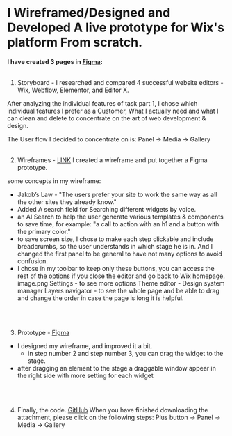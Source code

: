 <h1>I Wireframed/Designed and Developed A live prototype for Wix's platform From scratch.</h1>
<strong>
I have created 3 pages in <a href="https://www.figma.com/file/x6jSRH1ca7zfyblgqO34Eh/WIX?node-id=291%3A277" target="_blank">Figma</a>: 
</strong><br><br>

1. Storyboard - 
I researched and compared 4 successful website editors - Wix, Webflow, Elementor, and Editor X.

After analyzing the individual features of task part 1, I chose which individual features I prefer as a Customer, What I actually need and what I can clean and delete to concentrate on the art of web development & design.

The User flow I decided to concentrate on is:
Panel -> Media -> Gallery
 <br>
<br>

2. Wireframes - 
<a href="https://www.figma.com/proto/x6jSRH1ca7zfyblgqO34Eh/WIX?node-id=291%3A277&viewport=-2545%2C1906%2C0.543749988079071&scaling=contain" target="_blank">LINK</a>
I created a wireframe and put together a Figma prototype.

some concepts in my wireframe:
- Jakob’s Law -  "The users prefer your site to work the same way as all the other sites they already know."
-  Added A search field for Searching different widgets by voice.
- an AI Search to help the user generate various templates & components to save time, for example: "a call to action with an h1 and a button with the primary color." 
- to save screen size, I chose to make each step clickable and include breadcrumbs, so the user understands in which stage he is in.
And I changed the first panel to be general to have not many options to avoid confusion. 
- I chose in my toolbar to keep only these buttons, you can access the rest of the options if you close the editor and go back to Wix homepage.  
image.png
Settings - to see more options
Theme editor - Design system manager
Layers navigator - to see the whole page and be able to drag and change the order in case the page is long it is helpful.

<br>
<br>

3. Prototype - 
<a href="https://www.figma.com/proto/x6jSRH1ca7zfyblgqO34Eh/WIX?node-id=342%3A400&viewport=507%2C372%2C0.1149674654006958&scaling=min-zoom" target="_blank">Figma</a>
- I designed my wireframe, and improved it a bit.
  - in step number 2 and step number 3, you can drag the widget to the stage.
- after dragging an element to the stage a draggable window appear in the right side with more setting for each widget  
<br>
<br>

4. Finally, the code.
<a href="https://github.com/itay1313/Wix-panel" target="_blank">GitHub</a>
When you have finished downloading the attachment, please click on the following steps: 
 Plus button -> Panel -> Media -> Gallery
